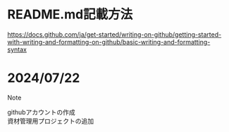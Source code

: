 # README.md記載方法
https://docs.github.com/ja/get-started/writing-on-github/getting-started-with-writing-and-formatting-on-github/basic-writing-and-formatting-syntax

# 2024/07/22
> [!NOTE]
> githubアカウントの作成  
> 資材管理用プロジェクトの追加
